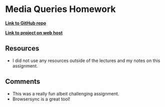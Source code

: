 
# Media Queries Homework

**[Link to GitHub repo](https://github.com/jaenlle/project_transformation_aenlle_julio)**

**[Link to project on web host](http://www.julioaenlle.net/project_transformation_aenlle_julio/)**



## Resources

* I did not use anyresources outside of the lectures and my notes on this assignment.

## Comments

* This was a really fun albeit challenging assignment. 
* Browsersync is a great tool!
